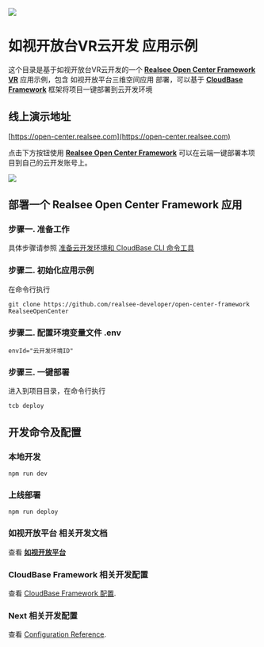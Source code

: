 <a href="https://github.com/realsee-developer/open-center-framework"><img src="https://vrlab-static.ljcdn.com/release/web/pic/realsee-logo.9b303b78.png"></a>

# 如视开放台VR云开发 应用示例

这个目录是基于如视开放台VR云开发的一个 **[Realsee Open Center Framework VR](https://open-platform.realsee.com/)** 应用示例，包含 如视开放平台三维空间应用 部署，可以基于 **[CloudBase Framework](https://github.com/TencentCloudBase/cloudbase-framework)** 框架将项目一键部署到云开发环境

## 线上演示地址

[https://open-center.realsee.com](https://open-center.realsee.com)

点击下方按钮使用 **[Realsee Open Center Framework](https://github.com/realsee-developer/open-center-framework)** 可以在云端一键部署本项目到自己的云开发账号上。

[![](https://main.qcloudimg.com/raw/67f5a389f1ac6f3b4d04c7256438e44f.svg)](https://console.cloud.tencent.com/tcb/env/index?action=CreateAndDeployCloudBaseProject&tdl_anchor=github&tdl_site=0&appUrl=https%3A%2F%2Fgithub.com%2Frealsee-developer%2Fopen-center-framework%2Ftree%2Finit)

## 部署一个 Realsee Open Center Framework 应用

### 步骤一. 准备工作

具体步骤请参照 [准备云开发环境和 CloudBase CLI 命令工具](https://github.com/TencentCloudBase/cloudbase-framework/blob/master/CLI_GUIDE.md)

### 步骤二. 初始化应用示例

在命令行执行

```
git clone https://github.com/realsee-developer/open-center-framework RealseeOpenCenter
```

### 步骤二. 配置环境变量文件 .env

```
envId="云开发环境ID"
```

### 步骤三. 一键部署

进入到项目目录，在命令行执行

```
tcb deploy
```

## 开发命令及配置

### 本地开发

```
npm run dev
```

### 上线部署

```
npm run deploy
```

### 如视开放平台 相关开发文档

查看 **[如视开放平台](http://open-platform.realsee.com/)**

### CloudBase Framework 相关开发配置

查看 [CloudBase Framework 配置](https://github.com/TencentCloudBase/cloudbase-framework).

### Next 相关开发配置

查看 [Configuration Reference](https://nextjs.org/docs/api-reference/next.config.js/introduction).
